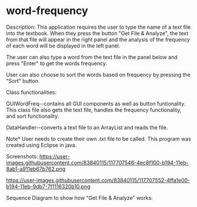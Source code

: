 # word-frequency

Description: This application requires the user to type the name of a text file into the textbook. When they press the button "Get File & Analyze", the text from that file will appear in the right panel and the analysis of the frequency of each word will be displayed in the left panel. 

The user can also type a word from the text file in the panel below and press "Enter" to get the words frequency. 

User can also choose to sort the words based on frequency by pressing the "Sort" button.

Class functionalities:

GUIWordFreq--contains all GUI components as well as button funtionality. This class file also gets the text file, handles the frequency functionality, and sort functionality.

DataHandler--converts a text file to an ArrayList and reads the file. 

Note* User needs to create their own .txt file to be called. This program was created using Eclipse in java.

Screenshots:
https://user-images.githubusercontent.com/83840115/117707546-4ec8f100-b194-11eb-8ab1-a911eb67b762.png

https://user-images.githubusercontent.com/83840115/117707552-4ffa1e00-b194-11eb-9db7-7f1116320b10.png

Sequence Diagram to show how "Get File & Analyze" works:
